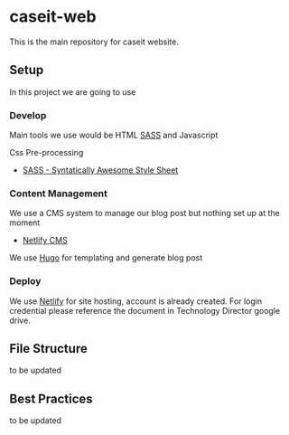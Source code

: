 # caseit-web

This is the main repository for caseit website.

## Setup
In this project we are going to use 

### Develop
Main tools we use would be HTML [SASS](https://sass-lang.com/) and Javascript

Css Pre-processing
- [SASS - Syntatically Awesome Style Sheet](https://sass-lang.com/) 

### Content Management
We use a CMS system to manage our blog post but nothing set up at the moment
- [Netlify CMS](https://www.netlifycms.org/) 

We use [Hugo](https://gohugo.io/) for templating and generate blog post

### Deploy
We use [Netlify](https://www.netlify.com/) for site hosting, account is already created. For login credential please reference the document in Technology Director google drive.

## File Structure
to be updated

## Best Practices
to be updated
